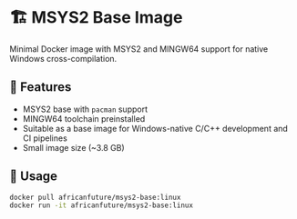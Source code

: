 # 🏗 MSYS2 Base Image

Minimal Docker image with MSYS2 and MINGW64 support for native Windows cross-compilation.

## 🚀 Features
- MSYS2 base with `pacman` support
- MINGW64 toolchain preinstalled
- Suitable as a base image for Windows-native C/C++ development and CI pipelines
- Small image size (~3.8 GB)

## 🐳 Usage

```bash
docker pull africanfuture/msys2-base:linux
docker run -it africanfuture/msys2-base:linux
